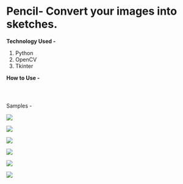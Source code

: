 # Pencil- Convert your images into sketches.

**Technology Used -**
1. Python
2. OpenCV
3. Tkinter 

**How to Use -**

![]()

![]()

![]()

Samples -

![](https://github.com/milannzz/PySketch/blob/master/output/output6.jpg)

![](https://github.com/milannzz/PySketch/blob/master/output/output10.jpg)

![](https://github.com/milannzz/PySketch/blob/master/output/output7.jpg)

![](https://github.com/milannzz/PySketch/blob/master/output/output9.jpg)

![](https://github.com/milannzz/PySketch/blob/master/output/output8.jpg)

![](https://github.com/milannzz/PySketch/blob/master/output/output2.jpg)

